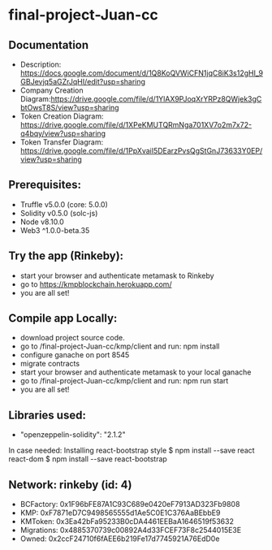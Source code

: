 final-project-Juan-cc
=====================
Documentation
-------------
* Description: https://docs.google.com/document/d/1Q8KoQVWiCFN1jqC8iK3s12gHI_9GBJevjq5aGZrJqHI/edit?usp=sharing
* Company Creation Diagram:https://drive.google.com/file/d/1YlAX9PJoqXrYRPz8QWjek3gCbtOwsT8S/view?usp=sharing
* Token Creation Diagram: https://drive.google.com/file/d/1XPeKMUTQRmNga701XV7o2m7x72-q4bqy/view?usp=sharing
* Token Transfer Diagram: https://drive.google.com/file/d/1PpXvaiI5DEarzPvsQgStGnJ73633Y0EP/view?usp=sharing


Prerequisites:
--------------
- Truffle v5.0.0 (core: 5.0.0)
- Solidity v0.5.0 (solc-js)
- Node v8.10.0
- Web3 ^1.0.0-beta.35

Try the app (Rinkeby):
----------------
- start your browser and authenticate metamask to Rinkeby
- go to https://kmpblockchain.herokuapp.com/
- you are all set!

Compile app Locally:
---------------
- download project source code.
- go to /final-project-Juan-cc/kmp/client and run: npm install
- configure ganache on port 8545
- migrate contracts
- start your browser and authenticate metamask to your local ganache
- go to /final-project-Juan-cc/kmp/client and run: npm run start
- you are all set!

Libraries used:
--------------
- "openzeppelin-solidity": "2.1.2"

In case needed:
Installing react-bootstrap style
$ npm install --save react react-dom 
$ npm install --save react-bootstrap


Network: rinkeby (id: 4)
-----------------------
*  BCFactory: 0x1F96bFE87A1C93C689e0420eF7913AD323Fb9808
*  KMP: 0xF7871eD7C9498565555d1Ae5C0E1C376AaBEbbE9
*  KMToken: 0x3Ea42bFa95233B0cDA4461EEBaA1646519f53632
*  Migrations: 0x4885370739c00892A4d33FCEF73F8c2544015E3E
*  Owned: 0x2ccF24710f6fAEE6b219Fe17d7745921A76EdD0e

